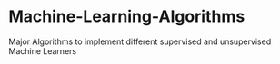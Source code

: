 # Machine-Learning-Algorithms
Major Algorithms to implement different supervised and unsupervised Machine Learners
